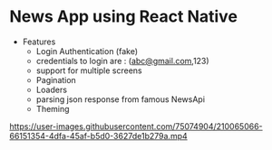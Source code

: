 # News App using React Native

- Features
  - Login Authentication (fake)
  - credentials to login are : (abc@gmail.com,123)
  - support for multiple screens
  - Pagination
  - Loaders
  - parsing json response from famous NewsApi
  - Theming

  


https://user-images.githubusercontent.com/75074904/210065066-66151354-4dfa-45af-b5d0-3627de1b279a.mp4



